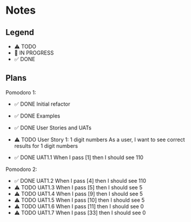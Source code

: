# Notes

## Legend

- ⚠ TODO
- 🚧 IN PROGRESS
- ✅ DONE

## Plans

Pomodoro 1:

- ✅ DONE Initial refactor
- ✅ DONE Examples
- ✅ DONE User Stories and UATs

- ⚠ TODO User Story 1: 1 digit numbers
  As a user, I want to see correct results for 1 digit numbers

- ✅ DONE UAT1.1 When I pass [1] then I should see 110

Pomodoro 2:

- ✅ DONE UAT1.2 When I pass [4] then I should see 110
- ⚠ TODO UAT1.3 When I pass [5] then I should see 5
- ⚠ TODO UAT1.4 When I pass [9] then I should see 5
- ⚠ TODO UAT1.5 When I pass [10] then I should see 5
- ⚠ TODO UAT1.6 When I pass [11] then I should see 0
- ⚠ TODO UAT1.7 When I pass [33] then I should see 0
